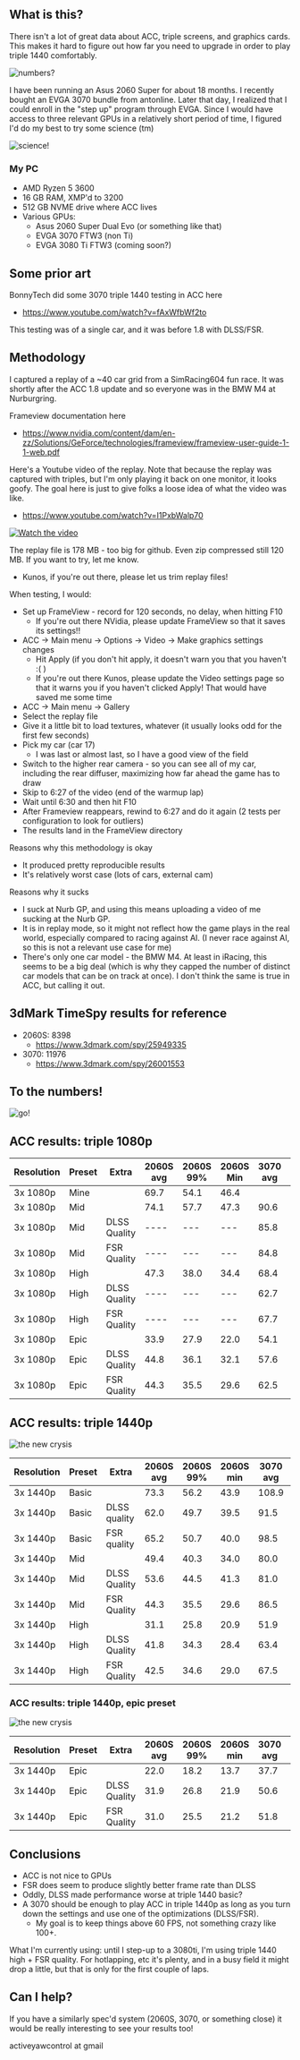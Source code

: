 ## What is this?

There isn't a lot of great data about ACC, triple screens, and graphics cards. This makes it hard to figure out how far you need to upgrade in order to play triple 1440 comfortably.

![numbers?](https://raw.githubusercontent.com/activeyawcontrol/simrig-evolution/main/acc-math-confused.gif)

I have been running an Asus 2060 Super for about 18 months. I recently bought an EVGA 3070 bundle from antonline. 
Later that day, I realized that I could enroll in the "step up" program through EVGA. 
Since I would have access to three relevant GPUs in a relatively short period of time, I figured I'd do my best to try some science (tm)

![science!](https://raw.githubusercontent.com/activeyawcontrol/simrig-evolution/main/acc-science.gif)

### My PC

* AMD Ryzen 5 3600
* 16 GB RAM, XMP'd to 3200
* 512 GB NVME drive where ACC lives
* Various GPUs:
  * Asus 2060 Super Dual Evo (or something like that)
  * EVGA 3070 FTW3 (non Ti)
  * EVGA 3080 Ti FTW3 (coming soon?)

## Some prior art

BonnyTech did some 3070 triple 1440 testing in ACC here
* https://www.youtube.com/watch?v=fAxWfbWf2to

This testing was of a single car, and it was before 1.8 with DLSS/FSR.

## Methodology

I captured a replay of a ~40 car grid from a SimRacing604 fun race. It was shortly after the ACC 1.8 update and so everyone was in the BMW M4 at Nurburgring.

Frameview documentation here
* https://www.nvidia.com/content/dam/en-zz/Solutions/GeForce/technologies/frameview/frameview-user-guide-1-1-web.pdf

Here's a Youtube video of the replay. Note that because the replay was captured with triples, but I'm only playing it back on one monitor, it looks goofy. The goal here is just to give folks a loose idea of what the video was like. 

* https://www.youtube.com/watch?v=I1PxbWalp70

[![Watch the video](https://img.youtube.com/vi/I1PxbWalp70/default.jpg)](https://youtu.be/I1PxbWalp70)

The replay file is 178 MB - too big for github. Even zip compressed still 120 MB. If you want to try, let me know.
* Kunos, if you're out there, please let us trim replay files!

When testing, I would:
* Set up FrameView - record for 120 seconds, no delay, when hitting F10
  * If you're out there NVidia, please update FrameView so that it saves its settings!!
* ACC -> Main menu -> Options -> Video -> Make graphics settings changes
  * Hit Apply (if you don't hit apply, it doesn't warn you that you haven't :( )
  * If you're out there Kunos, please update the Video settings page so that it warns you if you haven't clicked Apply! That would have saved me some time
* ACC -> Main menu -> Gallery
* Select the replay file
* Give it a little bit to load textures, whatever (it usually looks odd for the first few seconds)
* Pick my car (car 17) 
  * I was last or almost last, so I have a good view of the field
* Switch to the higher rear camera - so you can see all of my car, including the rear diffuser, maximizing how far ahead the game has to draw
* Skip to 6:27 of the video (end of the warmup lap)
* Wait until 6:30 and then hit F10
* After Frameview reappears, rewind to 6:27 and do it again (2 tests per configuration to look for outliers)
* The results land in the FrameView directory

Reasons why this methodology is okay
* It produced pretty reproducible results
* It's relatively worst case (lots of cars, external cam)

Reasons why it sucks
* I suck at Nurb GP, and using this means uploading a video of me sucking at the Nurb GP.
* It is in replay mode, so it might not reflect how the game plays in the real world, especially compared to racing against AI. (I never race against AI, so this is not a relevant use case for me)
* There's only one car model - the BMW M4. At least in iRacing, this seems to be a big deal (which is why they capped the number of distinct car models that can be on track at once). I don't think the same is true in ACC, but calling it out. 

## 3dMark TimeSpy results for reference

* 2060S: 8398
  * https://www.3dmark.com/spy/25949335
* 3070: 11976
  * https://www.3dmark.com/spy/26001553

## To the numbers!

![go!](https://raw.githubusercontent.com/activeyawcontrol/simrig-evolution/main/acc-go.gif)

## ACC results: triple 1080p

| Resolution | Preset | Extra | 2060S avg | 2060S 99% | 2060S Min | 3070 avg | 3070 99% | 3070 min
| --- | --- | --- | --- | --- | --- |--- | --- | --- |
| 3x 1080p | Mine |              | 69.7 | 54.1 | 46.4 | 
| 3x 1080p | Mid  |              | 74.1 | 57.7 | 47.3 | 90.6 | 66.3 | 49.6
| 3x 1080p | Mid  | DLSS Quality | ---- | --- | --- | 85.8 | 63.7 | 54.7
| 3x 1080p | Mid  | FSR Quality  | ---- | --- | --- | 84.8 | 63.3 |55.8
| 3x 1080p | High |              | 47.3 | 38.0 | 34.4 | 68.4 | 52.0 | 36.2
| 3x 1080p | High | DLSS Quality | ---- | --- | --- | 62.7 | 47.6 | 35.9
| 3x 1080p | High | FSR Quality  | ---- | --- | --- | 67.7 | 50.4 | 34.21
| 3x 1080p | Epic |              | 33.9 | 27.9 | 22.0 | 54.1 | 41.2 | 33.3
| 3x 1080p | Epic | DLSS Quality | 44.8 | 36.1 | 32.1 | 57.6 | 42.8 | 32.0
| 3x 1080p | Epic | FSR Quality  | 44.3 | 35.5 | 29.6 | 62.5 | 47.3 | 34.3

## ACC results: triple 1440p

![the new crysis](https://raw.githubusercontent.com/activeyawcontrol/simrig-evolution/main/acc-worse.gif)

| Resolution | Preset | Extra | 2060S avg | 2060S 99% | 2060S min | 3070 avg | 3070 99% | 3070 min | 3080ti avg | 3080ti 99% | 3080ti min
| ---      | ---   | ---          | ---  | ---  | ---  | --- | --- | --- |  --- | --- | --- 
| 3x 1440p | Basic |              | 73.3 | 56.2 | 43.9 | 108.9 | 79.4 | 64.9 |  --- | --- | ---  
| 3x 1440p | Basic | DLSS quality | 62.0 | 49.7 | 39.5 | 91.5 | 68.6 | 46.1 |  --- | --- | ---  
| 3x 1440p | Basic | FSR quality  | 65.2 | 50.7 | 40.0 | 98.5 | 69.2 | 47.3 |  --- | --- | ---  
| 3x 1440p | Mid   |              | 49.4 | 40.3 | 34.0 | 80.0 | 62.9 | 56.7 |  --- | --- | ---  
| 3x 1440p | Mid   | DLSS Quality | 53.6 | 44.5 | 41.3 | 81.0 | 65.1 | 50.8 |  --- | --- | --- 
| 3x 1440p | Mid   | FSR Quality  | 44.3 | 35.5 | 29.6 | 86.5 | 68.3 | 62.2 |  --- | --- | ---  
| 3x 1440p | High  |              | 31.1 | 25.8 | 20.9 | 51.9 | 41.7 | 37.4 | 70.6 | 54.7 | 46.1
| 3x 1440p | High  | DLSS Quality | 41.8 | 34.3 | 28.4 | 63.4 | 49.2 | 34.4 | 71.4 | 54.1 | 43.9
| 3x 1440p | High  | FSR Quality  | 42.5 | 34.6 | 29.0 | 67.5 | 53.0 | 45.4 | 73.3 | 55.8 | 41.3

### ACC results: triple 1440p, epic preset

![the new crysis](https://raw.githubusercontent.com/activeyawcontrol/simrig-evolution/main/acc-epic.gif)

| Resolution | Preset | Extra | 2060S avg | 2060S 99% | 2060S min | 3070 avg | 3070 99% | 3070 min | 3080ti avg | 3080ti 99% | 3080ti min
| ---      | ---   | ---          | ---  | ---  | ---  | --- | --- | --- |  --- | --- | --- | 
| 3x 1440p | Epic  |              | 22.0 | 18.2 | 13.7 | 37.7 | 30.4 | 24.2 | 57.4 | 44.3 | 37.4
| 3x 1440p | Epic  | DLSS Quality | 31.9 | 26.8 | 21.9 | 50.6 | 40.2 | 37.0 | 66.6 | 50.1 | 36.9
| 3x 1440p | Epic  | FSR Quality  | 31.0 | 25.5 | 21.2 | 51.8 | 40.6 | 36.8 | 68.4 | 51.7 | 38.6

## Conclusions

* ACC is not nice to GPUs
* FSR does seem to produce slightly better frame rate than DLSS
* Oddly, DLSS made performance worse at triple 1440 basic?
* A 3070 should be enough to play ACC in triple 1440p as long as you turn down the settings and use one of the optimizations (DLSS/FSR). 
  * My goal is to keep things above 60 FPS, not something crazy like 100+. 

What I'm currently using: until I step-up to a 3080ti, I'm using triple 1440 high + FSR quality. For hotlapping, etc it's plenty, and in a busy field it might drop a little, but that is only for the first couple of laps. 

## Can I help?

If you have a similarly spec'd system (2060S, 3070, or something close) it would be really interesting to see your results too! 

activeyawcontrol at gmail

